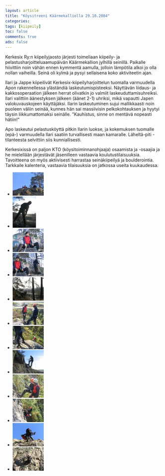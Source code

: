 ```yaml
---
layout: article 
title: "Köysitreeni Käärmekalliolla 29.10.2004" 
categories: 
tags: [kiipeily]
toc: false 
comments: true 
ads: false 
---
```


Kerkesix Ry:n kiipeilyjaosto järjesti toimeliaan kiipeily- ja
pelastusharjoitteluaamupäivän Käärmekallion jylhillä seinillä. Paikalle
hiivittiin noin vähän ennen kymmentä aamulla, jolloin lämpötila alkoi jo
olla nollan vaiheilla. Seinä oli kylmä ja pysyi sellaisena koko
aktiviteetin ajan.

Ilari ja Jappe kiipeilivät Kerkesix-kiipeilyharjoittelun tuomalla
varmuudella Apon rakennellessa yläständiä laskeutumispisteeksi.
Näyttävän liidaus- ja kakkosoperaation jälkeen herrat olivatkin jo
valmiit laskeuduttamisuhreiksi. Ilari valittiin äänestyksen jälkeen
(äänet 2-1) uhriksi, mikä vapautti Japen valokuvauskojeen käyttäjäksi.
Ilarin laskeutuminen sujui mallikkaasti noin puoleen väliin seinää,
kunnes hän sai massiivisin pelkokohtauksen ja hyytyi täysin
liikkumattomaksi seinälle. "Kauhistus, sinne on mentävä nopeasti
hätiin!"

Apo laskeutui pelastusköyttä pitkin Ilarin luokse, ja kokemuksen
tuomalle (epä-) varmuudella Ilari saatiin turvallisesti maan kamaralle.
Läheltä-piti -tilanteesta selvittiin siis kunniallisesti.

Kerkesixissä on paljon KTO (köysitoiminnanohjaaja) osaamista ja -osaajia
ja he mielellään järjestävät jäsenilleen vastaavia koulutustilaisuuksia.
Tavoitteena on myös aktiivisesti harrastaa seinäkiipeilyä ja
boulderointia. Tarkkaile kalenteria, vastaavia tilaisuuksia on jatkossa
useita kuukaudessa.

<div class="th-grid image-gallery" markdown="1">

-   [![](/images/koysitreeni-kaarmekalliolla-29.10.2004/Thumbnails/kalliolla%20002.jpg)](/images/koysitreeni-kaarmekalliolla-29.10.2004/kalliolla%20002.jpg)
-   [![](/images/koysitreeni-kaarmekalliolla-29.10.2004/Thumbnails/kalliolla%20003.jpg)](/images/koysitreeni-kaarmekalliolla-29.10.2004/kalliolla%20003.jpg)
-   [![](/images/koysitreeni-kaarmekalliolla-29.10.2004/Thumbnails/kalliolla%20004.jpg)](/images/koysitreeni-kaarmekalliolla-29.10.2004/kalliolla%20004.jpg)
-   [![](/images/koysitreeni-kaarmekalliolla-29.10.2004/Thumbnails/kalliolla%20005.jpg)](/images/koysitreeni-kaarmekalliolla-29.10.2004/kalliolla%20005.jpg)
-   [![](/images/koysitreeni-kaarmekalliolla-29.10.2004/Thumbnails/kalliolla%20006.jpg)](/images/koysitreeni-kaarmekalliolla-29.10.2004/kalliolla%20006.jpg)
-   [![](/images/koysitreeni-kaarmekalliolla-29.10.2004/Thumbnails/kalliolla%20010.jpg)](/images/koysitreeni-kaarmekalliolla-29.10.2004/kalliolla%20010.jpg)
-   [![](/images/koysitreeni-kaarmekalliolla-29.10.2004/Thumbnails/kalliolla%20011.jpg)](/images/koysitreeni-kaarmekalliolla-29.10.2004/kalliolla%20011.jpg)
-   [![](/images/koysitreeni-kaarmekalliolla-29.10.2004/Thumbnails/kalliolla%20023.jpg)](/images/koysitreeni-kaarmekalliolla-29.10.2004/kalliolla%20023.jpg)
-   [![](/images/koysitreeni-kaarmekalliolla-29.10.2004/Thumbnails/kalliolla%20032.jpg)](/images/koysitreeni-kaarmekalliolla-29.10.2004/kalliolla%20032.jpg)
-   [![](/images/koysitreeni-kaarmekalliolla-29.10.2004/Thumbnails/kalliolla%20036.jpg)](/images/koysitreeni-kaarmekalliolla-29.10.2004/kalliolla%20036.jpg)
-   [![](/images/koysitreeni-kaarmekalliolla-29.10.2004/Thumbnails/kalliolla%20039.jpg)](/images/koysitreeni-kaarmekalliolla-29.10.2004/kalliolla%20039.jpg)
-   [![](/images/koysitreeni-kaarmekalliolla-29.10.2004/Thumbnails/kalliolla%20044.jpg)](/images/koysitreeni-kaarmekalliolla-29.10.2004/kalliolla%20044.jpg)

</div>
